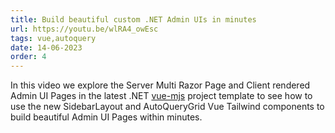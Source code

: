 ```yaml
---
title: Build beautiful custom .NET Admin UIs in minutes
url: https://youtu.be/wlRA4_owEsc
tags: vue,autoquery
date: 14-06-2023
order: 4
---
```


In this video we explore the Server Multi Razor Page and Client rendered Admin UI Pages in the latest .NET
[vue-mjs](https://vue-mjs.web-templates.io) project template to see how to use the new SidebarLayout and AutoQueryGrid
Vue Tailwind components to build beautiful Admin UI Pages within minutes.